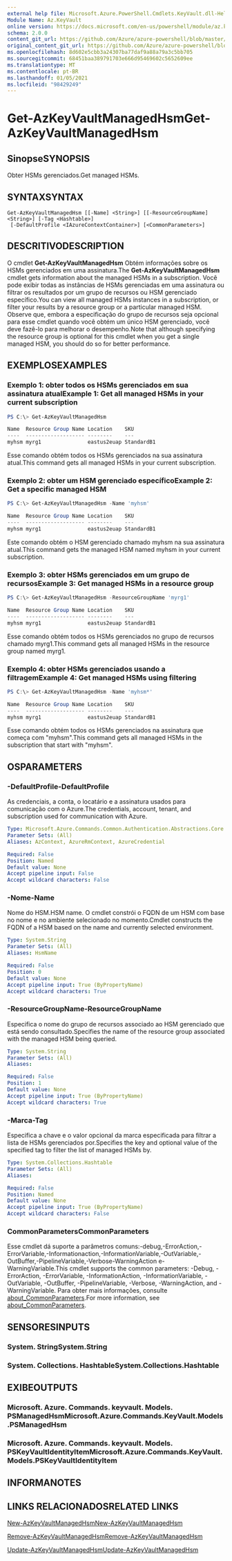 ```yaml
---
external help file: Microsoft.Azure.PowerShell.Cmdlets.KeyVault.dll-Help.xml
Module Name: Az.KeyVault
online version: https://docs.microsoft.com/en-us/powershell/module/az.keyvault/get-azkeyvaultmanagedhsm
schema: 2.0.0
content_git_url: https://github.com/Azure/azure-powershell/blob/master/src/KeyVault/KeyVault/help/Get-AzKeyVaultManagedHsm.md
original_content_git_url: https://github.com/Azure/azure-powershell/blob/master/src/KeyVault/KeyVault/help/Get-AzKeyVaultManagedHsm.md
ms.openlocfilehash: 8d602e5cbb3a24307ba77daf9a88a79a3c5bb705
ms.sourcegitcommit: 68451baa389791703e666d95469602c5652609ee
ms.translationtype: MT
ms.contentlocale: pt-BR
ms.lasthandoff: 01/05/2021
ms.locfileid: "98429249"
---
```

# <span data-ttu-id="8626d-101">Get-AzKeyVaultManagedHsm</span><span class="sxs-lookup"><span data-stu-id="8626d-101">Get-AzKeyVaultManagedHsm</span></span>

## <span data-ttu-id="8626d-102">Sinopse</span><span class="sxs-lookup"><span data-stu-id="8626d-102">SYNOPSIS</span></span>
<span data-ttu-id="8626d-103">Obter HSMs gerenciados.</span><span class="sxs-lookup"><span data-stu-id="8626d-103">Get managed HSMs.</span></span>

## <span data-ttu-id="8626d-104">SYNTAX</span><span class="sxs-lookup"><span data-stu-id="8626d-104">SYNTAX</span></span>

```
Get-AzKeyVaultManagedHsm [[-Name] <String>] [[-ResourceGroupName] <String>] [-Tag <Hashtable>]
 [-DefaultProfile <IAzureContextContainer>] [<CommonParameters>]
```

## <span data-ttu-id="8626d-105">DESCRITIVO</span><span class="sxs-lookup"><span data-stu-id="8626d-105">DESCRIPTION</span></span>
<span data-ttu-id="8626d-106">O cmdlet **Get-AzKeyVaultManagedHsm** Obtém informações sobre os HSMs gerenciados em uma assinatura.</span><span class="sxs-lookup"><span data-stu-id="8626d-106">The **Get-AzKeyVaultManagedHsm** cmdlet gets information about the managed HSMs in a subscription.</span></span> <span data-ttu-id="8626d-107">Você pode exibir todas as instâncias de HSMs gerenciadas em uma assinatura ou filtrar os resultados por um grupo de recursos ou HSM gerenciado específico.</span><span class="sxs-lookup"><span data-stu-id="8626d-107">You can view all managed HSMs instances in a subscription, or filter your results by a resource group or a particular managed HSM.</span></span>
<span data-ttu-id="8626d-108">Observe que, embora a especificação do grupo de recursos seja opcional para esse cmdlet quando você obtém um único HSM gerenciado, você deve fazê-lo para melhorar o desempenho.</span><span class="sxs-lookup"><span data-stu-id="8626d-108">Note that although specifying the resource group is optional for this cmdlet when you get a single managed HSM, you should do so for better performance.</span></span>

## <span data-ttu-id="8626d-109">EXEMPLOS</span><span class="sxs-lookup"><span data-stu-id="8626d-109">EXAMPLES</span></span>

### <span data-ttu-id="8626d-110">Exemplo 1: obter todos os HSMs gerenciados em sua assinatura atual</span><span class="sxs-lookup"><span data-stu-id="8626d-110">Example 1: Get all managed HSMs in your current subscription</span></span>
```powershell
PS C:\> Get-AzKeyVaultManagedHsm

Name  Resource Group Name Location    SKU
----  ------------------- --------    ---
myhsm myrg1               eastus2euap StandardB1
```

<span data-ttu-id="8626d-111">Esse comando obtém todos os HSMs gerenciados na sua assinatura atual.</span><span class="sxs-lookup"><span data-stu-id="8626d-111">This command gets all managed HSMs in your current subscription.</span></span>

### <span data-ttu-id="8626d-112">Exemplo 2: obter um HSM gerenciado específico</span><span class="sxs-lookup"><span data-stu-id="8626d-112">Example 2: Get a specific managed HSM</span></span>
```powershell
PS C:\> Get-AzKeyVaultManagedHsm -Name 'myhsm'

Name  Resource Group Name Location    SKU
----  ------------------- --------    ---
myhsm myrg1               eastus2euap StandardB1
```

<span data-ttu-id="8626d-113">Este comando obtém o HSM gerenciado chamado myhsm na sua assinatura atual.</span><span class="sxs-lookup"><span data-stu-id="8626d-113">This command gets the managed HSM named myhsm in your current subscription.</span></span>

### <span data-ttu-id="8626d-114">Exemplo 3: obter HSMs gerenciados em um grupo de recursos</span><span class="sxs-lookup"><span data-stu-id="8626d-114">Example 3: Get managed HSMs in a resource group</span></span>
```powershell
PS C:\> Get-AzKeyVaultManagedHsm -ResourceGroupName 'myrg1'

Name  Resource Group Name Location    SKU
----  ------------------- --------    ---
myhsm myrg1               eastus2euap StandardB1
```

<span data-ttu-id="8626d-115">Esse comando obtém todos os HSMs gerenciados no grupo de recursos chamado myrg1.</span><span class="sxs-lookup"><span data-stu-id="8626d-115">This command gets all managed HSMs in the resource group named myrg1.</span></span>

### <span data-ttu-id="8626d-116">Exemplo 4: obter HSMs gerenciados usando a filtragem</span><span class="sxs-lookup"><span data-stu-id="8626d-116">Example 4: Get managed HSMs using filtering</span></span>
```powershell
PS C:\> Get-AzKeyVaultManagedHsm -Name 'myhsm*'

Name  Resource Group Name Location    SKU
----  ------------------- --------    ---
myhsm myrg1               eastus2euap StandardB1
```

<span data-ttu-id="8626d-117">Esse comando obtém todos os HSMs gerenciados na assinatura que começa com "myhsm".</span><span class="sxs-lookup"><span data-stu-id="8626d-117">This command gets all managed HSMs in the subscription that start with "myhsm".</span></span>

## <span data-ttu-id="8626d-118">OS</span><span class="sxs-lookup"><span data-stu-id="8626d-118">PARAMETERS</span></span>

### <span data-ttu-id="8626d-119">-DefaultProfile</span><span class="sxs-lookup"><span data-stu-id="8626d-119">-DefaultProfile</span></span>
<span data-ttu-id="8626d-120">As credenciais, a conta, o locatário e a assinatura usados para comunicação com o Azure.</span><span class="sxs-lookup"><span data-stu-id="8626d-120">The credentials, account, tenant, and subscription used for communication with Azure.</span></span>

```yaml
Type: Microsoft.Azure.Commands.Common.Authentication.Abstractions.Core.IAzureContextContainer
Parameter Sets: (All)
Aliases: AzContext, AzureRmContext, AzureCredential

Required: False
Position: Named
Default value: None
Accept pipeline input: False
Accept wildcard characters: False
```

### <span data-ttu-id="8626d-121">-Nome</span><span class="sxs-lookup"><span data-stu-id="8626d-121">-Name</span></span>
<span data-ttu-id="8626d-122">Nome do HSM.</span><span class="sxs-lookup"><span data-stu-id="8626d-122">HSM name.</span></span> <span data-ttu-id="8626d-123">O cmdlet constrói o FQDN de um HSM com base no nome e no ambiente selecionado no momento.</span><span class="sxs-lookup"><span data-stu-id="8626d-123">Cmdlet constructs the FQDN of a HSM based on the name and currently selected environment.</span></span>

```yaml
Type: System.String
Parameter Sets: (All)
Aliases: HsmName

Required: False
Position: 0
Default value: None
Accept pipeline input: True (ByPropertyName)
Accept wildcard characters: True
```

### <span data-ttu-id="8626d-124">-ResourceGroupName</span><span class="sxs-lookup"><span data-stu-id="8626d-124">-ResourceGroupName</span></span>
<span data-ttu-id="8626d-125">Especifica o nome do grupo de recursos associado ao HSM gerenciado que está sendo consultado.</span><span class="sxs-lookup"><span data-stu-id="8626d-125">Specifies the name of the resource group associated with the managed HSM being queried.</span></span>

```yaml
Type: System.String
Parameter Sets: (All)
Aliases:

Required: False
Position: 1
Default value: None
Accept pipeline input: True (ByPropertyName)
Accept wildcard characters: True
```

### <span data-ttu-id="8626d-126">-Marca</span><span class="sxs-lookup"><span data-stu-id="8626d-126">-Tag</span></span>
<span data-ttu-id="8626d-127">Especifica a chave e o valor opcional da marca especificada para filtrar a lista de HSMs gerenciados por.</span><span class="sxs-lookup"><span data-stu-id="8626d-127">Specifies the key and optional value of the specified tag to filter the list of managed HSMs by.</span></span>

```yaml
Type: System.Collections.Hashtable
Parameter Sets: (All)
Aliases:

Required: False
Position: Named
Default value: None
Accept pipeline input: True (ByPropertyName)
Accept wildcard characters: False
```

### <span data-ttu-id="8626d-128">CommonParameters</span><span class="sxs-lookup"><span data-stu-id="8626d-128">CommonParameters</span></span>
<span data-ttu-id="8626d-129">Esse cmdlet dá suporte a parâmetros comuns:-debug,-ErrorAction,-ErrorVariable,-Informationaction,-InformationVariable,-OutVariable,-OutBuffer,-PipelineVariable,-Verbose-WarningAction e-WarningVariable.</span><span class="sxs-lookup"><span data-stu-id="8626d-129">This cmdlet supports the common parameters: -Debug, -ErrorAction, -ErrorVariable, -InformationAction, -InformationVariable, -OutVariable, -OutBuffer, -PipelineVariable, -Verbose, -WarningAction, and -WarningVariable.</span></span> <span data-ttu-id="8626d-130">Para obter mais informações, consulte [about_CommonParameters](http://go.microsoft.com/fwlink/?LinkID=113216).</span><span class="sxs-lookup"><span data-stu-id="8626d-130">For more information, see [about_CommonParameters](http://go.microsoft.com/fwlink/?LinkID=113216).</span></span>

## <span data-ttu-id="8626d-131">SENSORES</span><span class="sxs-lookup"><span data-stu-id="8626d-131">INPUTS</span></span>

### <span data-ttu-id="8626d-132">System. String</span><span class="sxs-lookup"><span data-stu-id="8626d-132">System.String</span></span>

### <span data-ttu-id="8626d-133">System. Collections. Hashtable</span><span class="sxs-lookup"><span data-stu-id="8626d-133">System.Collections.Hashtable</span></span>

## <span data-ttu-id="8626d-134">EXIBE</span><span class="sxs-lookup"><span data-stu-id="8626d-134">OUTPUTS</span></span>

### <span data-ttu-id="8626d-135">Microsoft. Azure. Commands. keyvault. Models. PSManagedHsm</span><span class="sxs-lookup"><span data-stu-id="8626d-135">Microsoft.Azure.Commands.KeyVault.Models.PSManagedHsm</span></span>

### <span data-ttu-id="8626d-136">Microsoft. Azure. Commands. keyvault. Models. PSKeyVaultIdentityItem</span><span class="sxs-lookup"><span data-stu-id="8626d-136">Microsoft.Azure.Commands.KeyVault.Models.PSKeyVaultIdentityItem</span></span>

## <span data-ttu-id="8626d-137">INFORMA</span><span class="sxs-lookup"><span data-stu-id="8626d-137">NOTES</span></span>

## <span data-ttu-id="8626d-138">LINKS RELACIONADOS</span><span class="sxs-lookup"><span data-stu-id="8626d-138">RELATED LINKS</span></span>

[<span data-ttu-id="8626d-139">New-AzKeyVaultManagedHsm</span><span class="sxs-lookup"><span data-stu-id="8626d-139">New-AzKeyVaultManagedHsm</span></span>](./New-AzKeyVaultManagedHsm.md)

[<span data-ttu-id="8626d-140">Remove-AzKeyVaultManagedHsm</span><span class="sxs-lookup"><span data-stu-id="8626d-140">Remove-AzKeyVaultManagedHsm</span></span>](./Remove-AzKeyVaultManagedHsm.md)

[<span data-ttu-id="8626d-141">Update-AzKeyVaultManagedHsm</span><span class="sxs-lookup"><span data-stu-id="8626d-141">Update-AzKeyVaultManagedHsm</span></span>](./Update-AzKeyVaultManagedHsm.md)